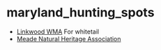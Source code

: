 # maryland_hunting_spots
- [Linkwood WMA](https://dnr.maryland.gov/wildlife/Pages/publiclands/eastern/linkwood.aspx) For whitetail
- [Meade Natural Heritage Association](http://www.mnha.net/)
